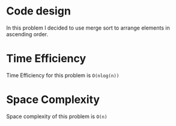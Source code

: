# Code design 
In this problem I decided to use merge sort to arrange elements in ascending order.
    
# Time Efficiency
Time Efficiency for this problem is `O(nlog(n))`
# Space Complexity
Space complexity of this problem is `O(n)`
